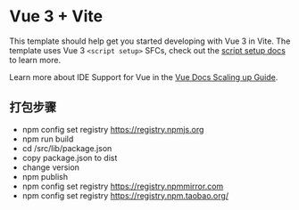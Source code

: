 # Vue 3 + Vite

This template should help get you started developing with Vue 3 in Vite. The template uses Vue 3 `<script setup>` SFCs, check out the [script setup docs](https://v3.vuejs.org/api/sfc-script-setup.html#sfc-script-setup) to learn more.

Learn more about IDE Support for Vue in the [Vue Docs Scaling up Guide](https://vuejs.org/guide/scaling-up/tooling.html#ide-support).

## 打包步骤

- npm config set registry https://registry.npmjs.org
- npm run build
- cd /src/lib/package.json
- copy package.json to dist
- change version
- npm publish
- npm config set registry https://registry.npmmirror.com
- npm config set registry  https://registry.npm.taobao.org/  
